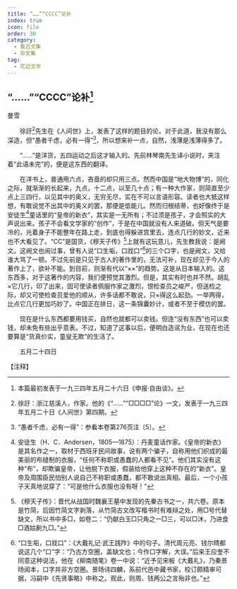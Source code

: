 ```yaml
---
title: “……”“CCCC”论补
index: true
icon: file
order: 30
category:
  - 鲁迅文集
  - 杂文集
tag:  
  - 花边文学
---
```


## “……”“CCCC”论补[^①]

曼雪

　　徐訏[^②]先生在《人间世》上，发表了这样的题目的论。对于此道，我没有那么深造，但“愚者千虑，必有一得”[^③]，所以想来补一点，自然，浅薄是浅薄得多了。

　　“……”是洋货，五四运动之后这才输入的。先前林琴南先生译小说时，夹注着“此语未完”的，便是这东西的翻译。

　　在洋书上，普通用六点，吝啬的却只用三点。然而中国是“地大物博”的，同化之际，就渐渐的长起来，九点，十二点，以至几十点；有一种大作家，则简直至少点上三四行，以见其中的奥义，无穷无尽，实在不可以言语形容。读者也大抵这样想，有敢说觉不出其中的奥义的罢，那便是低能儿。然而归根结蒂，也好像终于是安徒生[^④]童话里的“皇帝的新衣”，其实是一无所有；不过须是孩子，才会照实的大声说出来。孩子不会看文学家的“创作”，于是在中国就没有人来道破。但天气是要冷的，光着身子不能整年在路上走，到底也得躲进宫里去，连点几行的妙文，近来也不大看见了。“CC”是国货，《穆天子传》[^⑤]上就有这玩意儿，先生教我说：是阙文。这阙文也闹过事，曾有人说“口生垢，口戕口”[^⑥]的三个口字，也是阙文，又给谁大骂了一顿。不过先前是只见于古人的著作里的，无法可补，现在却见于今人的著作上了，欲补不能。到目前，则渐有代以“××”的趋势。这是从日本输入的。这东西多，对于这著作的内容，我们便预觉其激烈。但是，其实有时也并不然。胡乱×它几行，印了出来，固可使读者佩服作家之激烈，恨检查员之峻严，但送检之际，却又可使检查员爱他的顺从，许多话都不敢说，只×得这么起劲。一举两得，比点它几行更加巧妙了。中国正在排日，这一条锦囊妙计，或者不至于模仿的罢。

　　现在是什么东西都要用钱买，自然也就都可以卖钱。但连“没有东西”也可以卖钱，却未免有些出乎意表。不过，知道了这事以后，便明白造谣为业，在现在也还要算是“货真价实，童叟无欺”的生活了。

　　五月二十四日

【注释】

[^①]:本篇最初发表于一九三四年五月二十六日《申报·自由谈》。

[^②]:徐訏：浙江慈溪人，作家。他的《“……”“□□□□”论》一文，发表于一九三四年五月二十日《人间世》第四期。

[^③]:“愚者千虑，必有一得”：参看本卷第276页注〔5〕。

[^④]:安徒生（H．C．Andersen，1805—1875）：丹麦童话作家。《皇帝的新衣》是其名作之一，取材于西班牙民间故事，说有两个骗子，自称用他们织成的最美丽的布缝制的衣服，“任何不称职或愚蠢的人都看不见”。他们其实没有这种“布”，却欺骗皇帝，让他脱下衣服，假装给他穿上这种不存在的“新衣”。皇帝及周围臣民怕别人说自己不称职或愚蠢，都不敢说出真相。最后，一个小孩子天真地说穿了：“可是他什么衣服也没有呀！”

[^⑤]:《穆天子传》：晋代从战国时魏襄王墓中发现的先秦古书之一，共六卷。原本是竹简，后因竹简文字剥落，从竹简古文改写楷书时有难辩之处，用□号代替缺文，所以书中多□，如卷二：“仍献白玉□只角之一□三，可以□沐，乃进食□酒姑劓九□。”

[^⑥]:“口生垢，口戕口”：《大戴礼记·武王践阼》中的句子。清代周元亮、钱尔皘都说这几个“口”字：“乃古方空圈，盖缺文也；今作口字解，大误。”后来王应奎不同意这种说法，他在《柳南随笔》卷一中说：“近予见宋板《大戴礼》，乃秦景旸阅本，口字并非方空圈。景旸讳四麟，系前代邑中藏书家，校订颇精审可据，冯嗣中《先贤事略》中称之。观此，则周、钱两公之言殆非也。”
